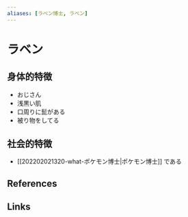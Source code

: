 ```yaml
---
aliases: [ラベン博士, ラベン]
---
```

# ラベン


## 身体的特徴

- おじさん
- 浅黒い肌
- 口周りに髭がある
- 被り物をしてる

## 社会的特徴

- [[202202021320-what-ポケモン博士|ポケモン博士]] である

## References



## Links


